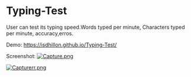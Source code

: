 # Typing-Test
User can test its typing speed.Words typed per minute, Characters typed per minute, accuracy,erros. 

Demo: https://isdhillon.github.io/Typing-Test/

Screenshot:
[![Capture.png](https://i.postimg.cc/0Q5HnZZC/Capture.png)](https://postimg.cc/bGMTNx7G)

[![Capturerr.png](https://i.postimg.cc/rmLt2Y7S/Capturerr.png)](https://postimg.cc/SXDKWVSs)
